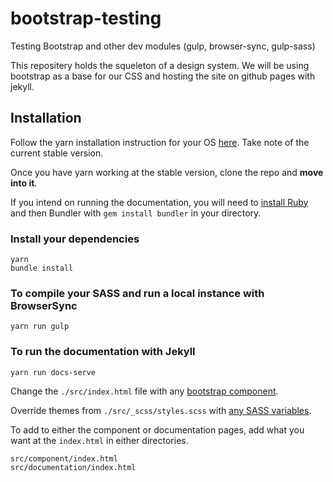 # bootstrap-testing
Testing Bootstrap and other dev modules (gulp, browser-sync, gulp-sass)

This repositery holds the squeleton of a design system. We will be using bootstrap as a base for our CSS and hosting the site on github pages with jekyll.

## Installation 
Follow the yarn installation instruction for your OS 
<a href="https://yarnpkg.com/lang/en/docs/install/#debian-stable" target="_blank">here</a>. Take note of the current stable version.  

Once you have yarn working at the stable version, clone the repo and __move into it__.  

If you intend on running the documentation, you will need to <a href="https://www.ruby-lang.org/en/documentation/installation/" target="_blank">install Ruby</a> and then Bundler with `gem install bundler` in your directory.

### Install your dependencies
    yarn    
    bundle install  

### To compile your SASS and run a local instance with BrowserSync
    yarn run gulp

### To run the documentation with Jekyll
    yarn run docs-serve

Change the `./src/index.html` file with any <a href="https://getbootstrap.com/docs/4.1/components/alerts/" target="_blank">bootstrap component</a>.
 
Override themes from `./src/_scss/styles.scss` with <a href="https://getbootstrap.com/docs/4.1/getting-started/theming/#theme-colors" target="_blank">any SASS variables</a>.

To add to either the component or documentation pages, add what you want at the `index.html` in either directories.
```
src/component/index.html
src/documentation/index.html
```
